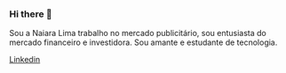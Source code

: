 ### Hi there 👋


Sou a Naiara Lima trabalho no mercado publicitário, sou entusiasta do mercado financeiro e investidora. Sou amante e estudante de  tecnologia. 





[Linkedin](https://www.linkedin.com/in/naiara-lima-up/)



